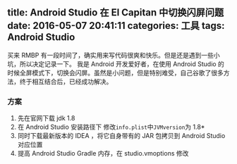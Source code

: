 title: Android Studio 在 El Capitan 中切换闪屏问题
date: 2016-05-07 20:41:11
categories: 工具
tags: Android Studio
---

买来 RMBP 有一段时间了，确实用来写代码很爽和快乐。但是还是遇到一些小坑，所以决定记录一下。
我是 Android 开发爱好者，在使用 Android Studio 的时候全屏模式下，切换会闪屏。虽然是小问题，但是特别难受，自己谷歌了很多方法，终于相互结合后，已经成功解决。
<!-- excerpt -->

### 方案

1. 先在官网下载 jdk 1.8
2. 在 Android Studio 安装路径下 修改`info.plist`中`JVMversion`为 1.8*
3. 同时下载最新版本的 IDEA ，将它自身带有的 JAR 包拷贝到 Android Studio 对应位置
4. 提高 Android Studio Gradle 内存，在 studio.vmoptions 修改
